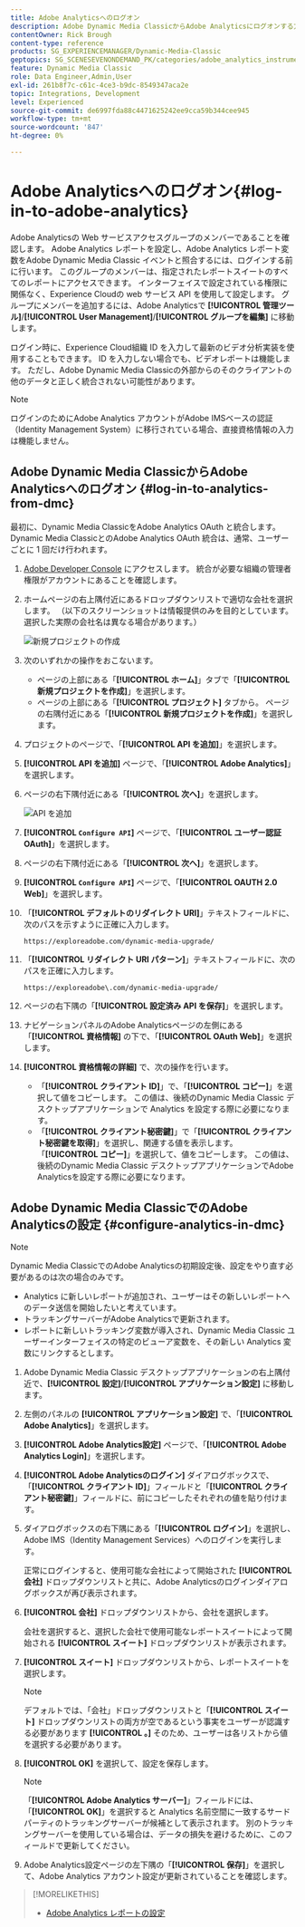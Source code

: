 ```yaml
---
title: Adobe Analyticsへのログオン
description: Adobe Dynamic Media ClassicからAdobe Analyticsにログオンする方法について説明します。
contentOwner: Rick Brough
content-type: reference
products: SG_EXPERIENCEMANAGER/Dynamic-Media-Classic
geptopics: SG_SCENESEVENONDEMAND_PK/categories/adobe_analytics_instrumentation_kit
feature: Dynamic Media Classic
role: Data Engineer,Admin,User
exl-id: 261b8f7c-c61c-4ce3-b9dc-8549347aca2e
topic: Integrations, Development
level: Experienced
source-git-commit: de6997fda88c4471625242ee9cca59b344cee945
workflow-type: tm+mt
source-wordcount: '847'
ht-degree: 0%

---
```


# Adobe Analyticsへのログオン{#log-in-to-adobe-analytics}

Adobe Analyticsの Web サービスアクセスグループのメンバーであることを確認します。 Adobe Analytics レポートを設定し、Adobe Analytics レポート変数をAdobe Dynamic Media Classic イベントと照合するには、ログインする前に行います。 このグループのメンバーは、指定されたレポートスイートのすべてのレポートにアクセスできます。 インターフェイスで設定されている権限に関係なく、Experience Cloudの web サービス API を使用して設定します。 グループにメンバーを追加するには、Adobe Analyticsで **[!UICONTROL 管理ツール]**/**[!UICONTROL User Management]**/**[!UICONTROL グループを編集]** に移動します。

ログイン時に、Experience Cloud組織 ID を入力して最新のビデオ分析実装を使用することもできます。 ID を入力しない場合でも、ビデオレポートは機能します。 ただし、Adobe Dynamic Media Classicの外部からのそのクライアントの他のデータと正しく統合されない可能性があります。

>[!NOTE]
>
>ログインのためにAdobe Analytics アカウントがAdobe IMSベースの認証（Identity Management System）に移行されている場合、直接資格情報の入力は機能しません。

## Adobe Dynamic Media ClassicからAdobe Analyticsへのログオン {#log-in-to-analytics-from-dmc}

最初に、Dynamic Media ClassicをAdobe Analytics OAuth と統合します。 Dynamic Media ClassicとのAdobe Analytics OAuth 統合は、通常、ユーザーごとに 1 回だけ行われます。

1. [Adobe Developer Console](https://developer.adobe.com/console) にアクセスします。 統合が必要な組織の管理者権限がアカウントにあることを確認します。
1. ホームページの右上隅付近にあるドロップダウンリストで適切な会社を選択します。 （以下のスクリーンショットは情報提供のみを目的としています。選択した実際の会社名は異なる場合があります。）

   ![ 新規プロジェクトの作成 ](assets/analytics-oauth1.png)

1. 次のいずれかの操作をおこないます。

   * ページの上部にある「**[!UICONTROL ホーム]**」タブで「**[!UICONTROL 新規プロジェクトを作成]**」を選択します。
   * ページの上部にある「**[!UICONTROL プロジェクト]** タブから。 ページの右隅付近にある「**[!UICONTROL 新規プロジェクトを作成]**」を選択します。

1. プロジェクトのページで、「**[!UICONTROL API を追加]**」を選択します。
1. **[!UICONTROL API を追加]** ページで、「**[!UICONTROL Adobe Analytics]**」を選択します。
1. ページの右下隅付近にある「**[!UICONTROL 次へ]**」を選択します。

   ![API を追加 ](assets/analytics-oauth2.png)

1. **[!UICONTROL `Configure API`]** ページで、「**[!UICONTROL ユーザー認証 OAuth]**」を選択します。
1. ページの右下隅付近にある「**[!UICONTROL 次へ]**」を選択します。
1. **[!UICONTROL `Configure API`]** ページで、「**[!UICONTROL OAUTH 2.0 Web]**」を選択します。
1. 「**[!UICONTROL デフォルトのリダイレクト URI]**」テキストフィールドに、次のパスを示すように正確に入力します。

   `https://exploreadobe.com/dynamic-media-upgrade/`

1. 「**[!UICONTROL リダイレクト URI パターン]**」テキストフィールドに、次のパスを正確に入力します。

   `https://exploreadobe\.com/dynamic-media-upgrade/`

1. ページの右下隅の「**[!UICONTROL 設定済み API を保存]**」を選択します。
1. ナビゲーションパネルのAdobe Analyticsページの左側にある「**[!UICONTROL 資格情報]** の下で、「**[!UICONTROL OAuth Web]**」を選択します。
1. **[!UICONTROL 資格情報の詳細]** で、次の操作を行います。
   * 「**[!UICONTROL クライアント ID]**」で、「**[!UICONTROL コピー]**」を選択して値をコピーします。 この値は、後続のDynamic Media Classic デスクトップアプリケーションで Analytics を設定する際に必要になります。
   * 「**[!UICONTROL クライアント秘密鍵]**」で「**[!UICONTROL クライアント秘密鍵を取得]**」を選択し、関連する値を表示します。 「**[!UICONTROL コピー]**」を選択して、値をコピーします。 この値は、後続のDynamic Media Classic デスクトップアプリケーションでAdobe Analyticsを設定する際に必要になります。

## Adobe Dynamic Media ClassicでのAdobe Analyticsの設定 {#configure-analytics-in-dmc}

>[!NOTE]
>
>Dynamic Media ClassicでのAdobe Analyticsの初期設定後、設定をやり直す必要があるのは次の場合のみです。
>
>* Analytics に新しいレポートが追加され、ユーザーはその新しいレポートへのデータ送信を開始したいと考えています。
>* トラッキングサーバーがAdobe Analyticsで更新されます。
>* レポートに新しいトラッキング変数が導入され、Dynamic Media Classic ユーザーインターフェイスの特定のビューア変数を、その新しい Analytics 変数にリンクするとします。
>

1. Adobe Dynamic Media Classic デスクトップアプリケーションの右上隅付近で、**[!UICONTROL 設定]**/**[!UICONTROL アプリケーション設定]** に移動します。
1. 左側のパネルの **[!UICONTROL アプリケーション設定]** で、「**[!UICONTROL Adobe Analytics]**」を選択します。
1. **[!UICONTROL Adobe Analytics設定]** ページで、「**[!UICONTROL Adobe Analytics Login]**」を選択します。
1. **[!UICONTROL Adobe Analyticsのログイン]** ダイアログボックスで、「**[!UICONTROL クライアント ID]**」フィールドと「**[!UICONTROL クライアント秘密鍵]**」フィールドに、前にコピーしたそれぞれの値を貼り付けます。
1. ダイアログボックスの右下隅にある「**[!UICONTROL ログイン]**」を選択し、Adobe IMS（Identity Management Services）へのログインを実行します。

   正常にログインすると、使用可能な会社によって開始された **[!UICONTROL 会社]** ドロップダウンリストと共に、Adobe Analyticsのログインダイアログボックスが再び表示されます。

1. **[!UICONTROL 会社]** ドロップダウンリストから、会社を選択します。

   会社を選択すると、選択した会社で使用可能なレポートスイートによって開始される **[!UICONTROL スイート]** ドロップダウンリストが表示されます。

1. **[!UICONTROL スイート]** ドロップダウンリストから、レポートスイートを選択します。

   >[!NOTE]
   >
   >デフォルトでは、「会社」ドロップダウンリストと「**[!UICONTROL スイート]** ドロップダウンリストの両方が空であるという事実をユーザーが認識する必要があります **[!UICONTROL 。]** そのため、ユーザーは各リストから値を選択する必要があります。

1. **[!UICONTROL OK]** を選択して、設定を保存します。

   >[!NOTE]
   >
   >「**[!UICONTROL Adobe Analytics サーバー]**」フィールドには、「**[!UICONTROL OK]**」を選択すると Analytics 名前空間に一致するサードパーティのトラッキングサーバーが候補として表示されます。 別のトラッキングサーバーを使用している場合は、データの損失を避けるために、このフィールドで更新してください。

1. Adobe Analytics設定ページの左下隅の「**[!UICONTROL 保存]**」を選択して、Adobe Analytics アカウント設定が更新されていることを確認します。

>[!MORELIKETHIS]
>
>* [Adobe Analytics レポートの設定 ](configuring-analytics-reports.md#configuring_adobe_analytics_reports)
